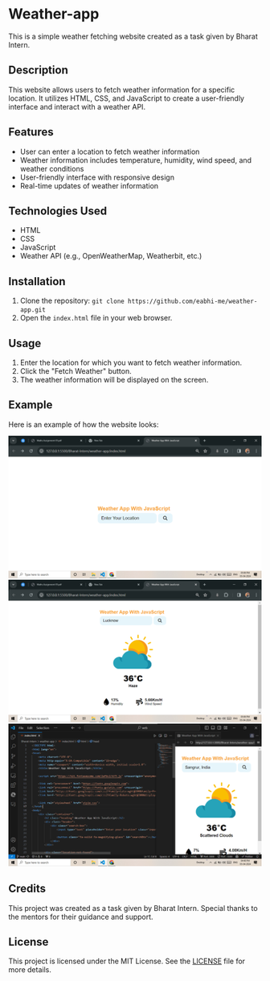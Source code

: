 # Weather-app

This is a simple weather fetching website created as a task given by Bharat Intern.

## Description

This website allows users to fetch weather information for a specific location. It utilizes HTML, CSS, and JavaScript to create a user-friendly interface and interact with a weather API.

## Features

- User can enter a location to fetch weather information
- Weather information includes temperature, humidity, wind speed, and weather conditions
- User-friendly interface with responsive design
- Real-time updates of weather information

## Technologies Used

- HTML
- CSS
- JavaScript
- Weather API (e.g., OpenWeatherMap, Weatherbit, etc.)

## Installation

1. Clone the repository: `git clone https://github.com/eabhi-me/weather-app.git`
2. Open the `index.html` file in your web browser.

## Usage

1. Enter the location for which you want to fetch weather information.
2. Click the "Fetch Weather" button.
3. The weather information will be displayed on the screen.

## Example

Here is an example of how the website looks:

![Weather App](images/weather-0.png)
![Weather App](images/weather-1.png)
![Weather App](images/weather_final_page.png)


## Credits

This project was created as a task given by Bharat Intern. Special thanks to the mentors for their guidance and support.

## License

This project is licensed under the MIT License. See the [LICENSE](/path/to/LICENSE) file for more details.